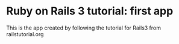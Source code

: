 # Ruby on Rails 3 tutorial: first app

This is the app created by following the tutorial for Rails3 from railstutorial.org
